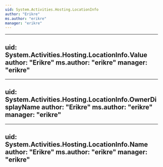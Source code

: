 ```yaml
---
uid: System.Activities.Hosting.LocationInfo
author: "Erikre"
ms.author: "erikre"
manager: "erikre"
---
```


---
uid: System.Activities.Hosting.LocationInfo.Value
author: "Erikre"
ms.author: "erikre"
manager: "erikre"
---

---
uid: System.Activities.Hosting.LocationInfo.OwnerDisplayName
author: "Erikre"
ms.author: "erikre"
manager: "erikre"
---

---
uid: System.Activities.Hosting.LocationInfo.Name
author: "Erikre"
ms.author: "erikre"
manager: "erikre"
---
